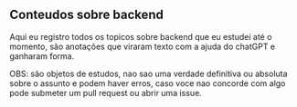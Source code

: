 ## Conteudos sobre backend

Aqui eu registro todos os topicos sobre backend que eu estudei até o momento, são anotações que viraram texto com a ajuda do chatGPT e ganharam forma. 


OBS: são objetos de estudos, nao sao uma verdade definitiva ou absoluta sobre o assunto e podem haver erros, caso voce nao concorde com algo pode submeter um pull request ou abrir uma issue.